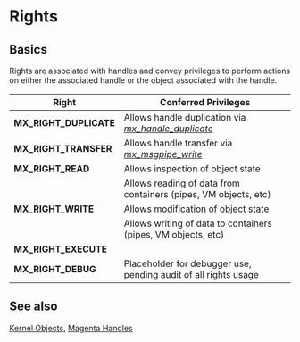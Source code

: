# Rights

## Basics

Rights are associated with handles and convey privileges to perform actions on
either the associated handle or the object associated with the handle.

| Right | Conferred Privileges |
| ----- | -------------------- |
| **MX_RIGHT_DUPLICATE** | Allows handle duplication via [*mx_handle_duplicate*](syscalls/handle_duplicate.md) |
| **MX_RIGHT_TRANSFER** | Allows handle transfer via [*mx_msgpipe_write*](syscalls/message_write.md) |
| **MX_RIGHT_READ** | Allows inspection of object state |
|                   | Allows reading of data from containers (pipes, VM objects, etc) |
| **MX_RIGHT_WRITE** | Allows modification of object state |
|                    | Allows writing of data to containers (pipes, VM objects, etc) |
| **MX_RIGHT_EXECUTE** | |
| **MX_RIGHT_DEBUG** | Placeholder for debugger use, pending audit of all rights usage |

## See also
[Kernel Objects](kernel_objects.md),
[Magenta Handles](handles.md)
